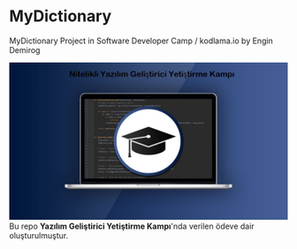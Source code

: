 # MyDictionary
MyDictionary Project in Software Developer Camp / kodlama.io by Engin Demirog

![bitmap](https://github.com/Blueyesil/MyDictionary/blob/master/online-courses-computer-programming%20(1).jpg) 
Bu repo **Yazılım Geliştirici Yetiştirme Kampı**'nda verilen ödeve dair oluşturulmuştur.

